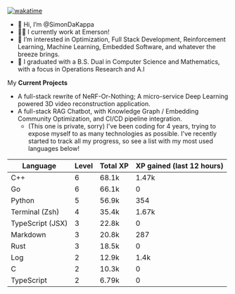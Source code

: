 
[![wakatime](https://wakatime.com/badge/user/50e6c678-94a9-4739-af51-360aeb113c51.svg)](https://wakatime.com/@50e6c678-94a9-4739-af51-360aeb113c51)

- 👋 Hi, I’m @SimonDaKappa
- 🧑‍💼 I currently work at Emerson!
- 👀 I’m interested in Optimization, Full Stack Development, Reinforcement Learning, Machine Learning, Embedded Software, and whatever the breeze brings.
- 🌱 I graduated with a B.S. Dual in Computer Science and Mathematics, with a focus in Operations Research and A.I

My **Current Projects** 
- A full-stack rewrite of NeRF-Or-Nothing; A micro-service Deep Learning powered 3D video reconstruction application.
- A full-stack RAG Chatbot, with Knowledge Graph / Embedding Community Optimization, and CI/CD pipeline integration.
  - (This one is private, sorry)
I've been coding for 4 years, trying to expose myself to as many technologies as possible. I've recently started to track all my progress, so see
a list with my most used languages below!

| Language | Level | Total XP | XP gained (last 12 hours) |
| --- | --- | --- | --- |
| C++ | 6 | 68.1k | 1.47k |
| Go | 6 | 66.1k | 0 |
| Python | 5 | 56.9k | 354 |
| Terminal (Zsh) | 4 | 35.4k | 1.67k |
| TypeScript (JSX) | 3 | 22.8k | 0 |
| Markdown | 3 | 20.8k | 287 |
| Rust | 3 | 18.5k | 0 |
| Log | 2 | 12.9k | 1.4k |
| C | 2 | 10.3k | 0 |
| TypeScript | 2 | 6.79k | 0 |